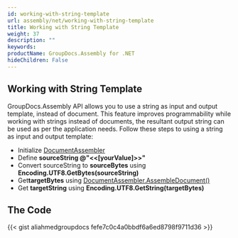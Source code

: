 ```yaml
---
id: working-with-string-template
url: assembly/net/working-with-string-template
title: Working with String Template
weight: 37
description: ""
keywords: 
productName: GroupDocs.Assembly for .NET
hideChildren: False
---
```

## Working with String Template

GroupDocs.Assembly API allows you to use a string as input and output template, instead of document. This feature improves programmability while working with strings instead of documents, the resultant output string can be used as per the application needs. Follow these steps to using a string as input and output template:

*   Initialize [DocumentAssembler](https://apireference.groupdocs.com/net/assembly/groupdocs.assembly/documentassembler)
*   Define **sourceString @"<<\[yourValue\]>>"**
*   Convert sourceString to **sourceBytes** using **Encoding.UTF8.GetBytes(sourceString)**
*   Get**targetBytes** using [DocumentAssembler.AssembleDocument()](https://apireference.groupdocs.com/net/assembly/groupdocs.assembly/documentassembler/methods/assembledocument/index)
*   Get **targetString** using **Encoding.UTF8.GetString(targetBytes)**

## The Code

{{< gist aliahmedgroupdocs fefe7c0c4a0bbdf6a6ed8798f9711d36 >}}
